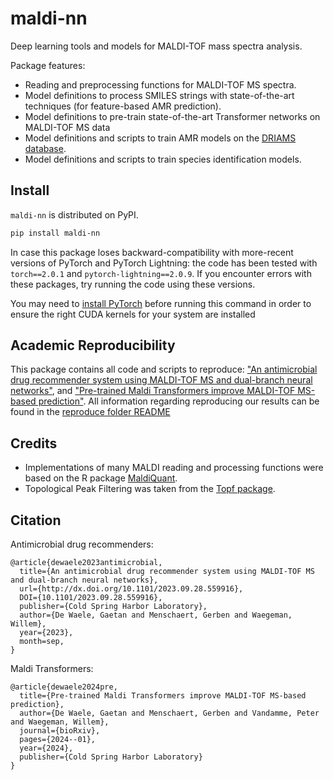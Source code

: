# maldi-nn
Deep learning tools and models for MALDI-TOF mass spectra analysis.

Package features:
- Reading and preprocessing functions for MALDI-TOF MS spectra.
- Model definitions to process SMILES strings with state-of-the-art techniques (for feature-based AMR prediction).
- Model definitions to pre-train state-of-the-art Transformer networks on MALDI-TOF MS data
- Model definitions and scripts to train AMR models on the [DRIAMS database](https://datadryad.org/stash/dataset/doi:10.5061/dryad.bzkh1899q).
- Model definitions and scripts to train species identification models.

## Install

`maldi-nn` is distributed on PyPI.
```bash
pip install maldi-nn
```

In case this package loses backward-compatibility with more-recent versions of PyTorch and PyTorch Lightning: the code has been tested with `torch==2.0.1` and `pytorch-lightning==2.0.9`. If you encounter errors with these packages, try running the code using these versions.

You may need to [install PyTorch](https://pytorch.org/get-started/locally/) before running this command in order to ensure the right CUDA kernels for your system are installed

## Academic Reproducibility

This package contains all code and scripts to reproduce: ["An antimicrobial drug recommender system using MALDI-TOF MS and dual-branch neural networks"](https://doi.org/10.7554/eLife.93242.1), and ["Pre-trained Maldi Transformers improve MALDI-TOF MS-based prediction"](https://www.biorxiv.org/content/10.1101/2024.01.18.576189v1).
All information regarding reproducing our results can be found in the [reproduce folder README](https://github.com/gdewael/maldi-nn/tree/main/maldi_nn/reproduce)

## Credits
- Implementations of many MALDI reading and processing functions were based on the R package [MaldiQuant](https://github.com/sgibb/MALDIquant).
- Topological Peak Filtering was taken from the [Topf package](https://github.com/BorgwardtLab/Topf).

## Citation

Antimicrobial drug recommenders:

```
@article{dewaele2023antimicrobial,
  title={An antimicrobial drug recommender system using MALDI-TOF MS and dual-branch neural networks},
  url={http://dx.doi.org/10.1101/2023.09.28.559916},
  DOI={10.1101/2023.09.28.559916},
  publisher={Cold Spring Harbor Laboratory},
  author={De Waele, Gaetan and Menschaert, Gerben and Waegeman, Willem},
  year={2023},
  month=sep,
}

```

Maldi Transformers:

```
@article{dewaele2024pre,
  title={Pre-trained Maldi Transformers improve MALDI-TOF MS-based prediction},
  author={De Waele, Gaetan and Menschaert, Gerben and Vandamme, Peter and Waegeman, Willem},
  journal={bioRxiv},
  pages={2024--01},
  year={2024},
  publisher={Cold Spring Harbor Laboratory}
}

```
